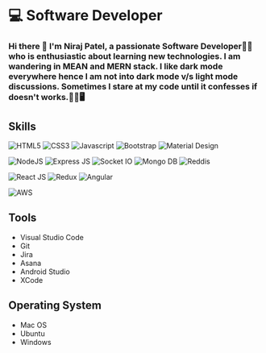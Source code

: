 # 💻 Software Developer

### Hi there 👋 I'm Niraj Patel, a passionate Software Developer👨‍💻 who is enthusiastic about learning new technologies. I am wandering in MEAN and MERN stack. I like dark mode everywhere hence I am not into dark mode v/s light mode discussions. Sometimes I stare at my code until it confesses if doesn't works.🤦‍♂️🖥️

## Skills

![HTML5](https://img.shields.io/badge/HTML5-%23e54d2f) ![CSS3](https://img.shields.io/badge/-CSS3-%23006fb9) ![Javascript](https://img.shields.io/badge/-Javascript-%23f5df2c) ![Bootstrap](https://img.shields.io/badge/-Bootstrap-%236c4b9e) ![Material Design](https://img.shields.io/badge/-Material%20Design-%235963d5)

![NodeJS](https://img.shields.io/badge/-Node%20JS-%2368a15c) ![Express JS](https://img.shields.io/badge/-Express%20JS-%23b0b3a0) ![Socket IO](https://img.shields.io/badge/-Socket%20IO-%23000000)
![Mongo DB](https://img.shields.io/badge/-Mongo%20DB-%2353ab51) ![Reddis](https://img.shields.io/badge/-Reddis-%23de4131)

![React JS](https://img.shields.io/badge/-React%20JS-%2353c1de) ![Redux](https://img.shields.io/badge/-Redux-%237859bc) ![Angular](https://img.shields.io/badge/-Angular-%23de4131)

![AWS](https://img.shields.io/badge/-AWS-%23f89a31)

## Tools
- Visual Studio Code
- Git
- Jira
- Asana
- Android Studio
- XCode

## Operating System
- Mac OS
- Ubuntu
- Windows